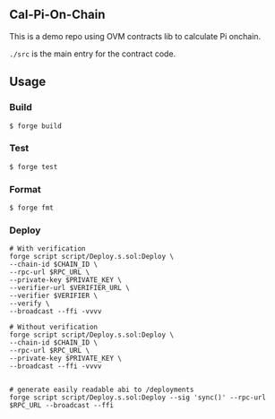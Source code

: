 ## Cal-Pi-On-Chain

This is a demo repo using OVM contracts lib to calculate Pi onchain.

`./src` is the main entry for the contract code.


## Usage

### Build

```shell
$ forge build
```

### Test

```shell
$ forge test
```

### Format

```shell
$ forge fmt
```

### Deploy

```shell
# With verification
forge script script/Deploy.s.sol:Deploy \
--chain-id $CHAIN_ID \
--rpc-url $RPC_URL \
--private-key $PRIVATE_KEY \
--verifier-url $VERIFIER_URL \
--verifier $VERIFIER \
--verify \
--broadcast --ffi -vvvv

# Without verification
forge script script/Deploy.s.sol:Deploy \
--chain-id $CHAIN_ID \
--rpc-url $RPC_URL \
--private-key $PRIVATE_KEY \
--broadcast --ffi -vvvv


# generate easily readable abi to /deployments
forge script script/Deploy.s.sol:Deploy --sig 'sync()' --rpc-url $RPC_URL --broadcast --ffi
```